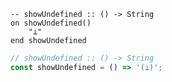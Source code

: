 ```applescript
-- showUndefined :: () -> String
on showUndefined()
    "⊥"
end showUndefined
```

```js
// showUndefined :: () -> String
const showUndefined = () => '(⊥)';
```